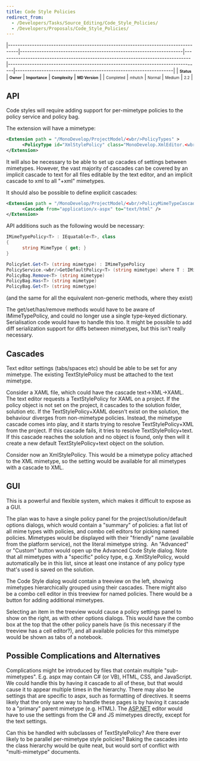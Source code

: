```yaml
---
title: Code Style Policies
redirect_from:
  - /Developers/Tasks/Source_Editing/Code_Style_Policies/
  - /Developers/Proposals/Code_Style_Policies/
---
```


<span> </span>

<span id="_task_a_SourceEditing.CodeStyle"></span><span> </span>

|----------------------------------------------------------------------------------|--------------------------------------------------------------------|--------------------------------------------------------------------------------|--------------------------------------------------------------------------------|------------------------------------------------------------------|
| **<span style="font-size: x-small;">Status</span>**                              | **<span style="font-size: x-small;">Owner</span>**                 | **<span style="font-size: x-small;">Importance</span>**                        | **<span style="font-size: x-small;">Complexity</span>**                        | **<span style="font-size: x-small;">MD Version</span>**          |
| <span class="task-status-Completed" style="font-size: x-small;">Completed</span> | <span class="task-owner" style="font-size: x-small;">mhutch</span> | <span class="task-importance-Normal" style="font-size: x-small;">Normal</span> | <span class="task-complexity-Medium" style="font-size: x-small;">Medium</span> | <span class="task-target" style="font-size: x-small;">2.2</span> |

API
---

Code styles will require adding support for per-mimetype policies to the policy service and policy bag.

The extension will have a mimetype:

``` xml
<Extension path = "/MonoDevelop/ProjectModel/<wbr/>PolicyTypes" >
      <PolicyType id="XmlStylePolicy" class="MonoDevelop.XmlEditor.<wbr/>XmlStylePolicy" mimetype="application/xml" />
</Extension>
```

It will also be necessary to be able to set up cacades of settings between mimetypes. However, the vast majority of cascades can be covered by an implicit cascade to text for all files editable by the text editor, and an implicit cascade to xml to all "+xml" mimetypes.

It should also be possible to define explicit cascades:

``` xml
<Extension path = "/MonoDevelop/ProjectModel/<wbr/>PolicyMimeTypeCascades" >
      <Cascade from="application/x-aspx" to="text/html" />
</Extension>
```

API additions such as the following would be necessary:

``` csharp
IMimeTypePolicy<T> : IEquatable<T>, class
{
      string MimeType { get; }
}

PolicySet.Get<T> (string mimetype) : IMimeTypePolicy
PolicyService.<wbr/>GetDefaultPolicy<T> (string mimetype) where T : IMimeTypePolicy<T>, new ()
PolicyBag.Remove<T> (string mimetype)
PolicyBag.Has<T> (string mimetype)
PolicyBag.Get<T> (string mimetype)
```

(and the same for all the equivalent non-generic methods, where they exist)

The get/set/has/remove methods would have to be aware of IMimeTypePolicy, and could no longer use a single type-keyed dictionary. Serialisation code would have to handle this too. It might be possible to add diff serialization support for diffs between mimetypes, but this isn't really necessary.

Cascades
--------

Text editor settings (tabs/spaces etc) should be able to be set for any mimetype. The existing TextStylePolicy must be attached to the text mimetype.

Consider a XAML file, which could have the cascade text-\>XML-\>XAML. The text editor requests a TextStylePolicy for XAML on a project. If the policy object is not set on the project, it cascades to the solution folder, solution etc. If the TextStylePolicy+XAML doesn't exist on the solution, the behaviour diverges from non-mimetype policies. Instead, the mimetype cascade comes into play, and it starts trying to resolve TextStylePolicy+XML from the project. If this cascade fails, it tries to resolve TextStylePolicy+text. If this cascade reaches the solution and no object is found, only then will it create a new default TextStylePolicy+text object on the solution.

Consider now an XmlStylePolicy. This would be a mimetype policy attached to the XML mimetype, so the setting would be available for all mimetypes with a cascade to XML.

GUI
---

This is a powerful and flexible system, which makes it difficult to expose as a GUI.

The plan was to have a single policy panel for the project/solution/default options dialogs, which would contain a "summary" of policies: a flat list of all mime types with policies, and combo cell editors for picking named policies. Mimetypes would be displayed with their "friendly" name (available from the platform service), not the literal mimetype string.  An "Advanced" or "Custom" button would open up the Advanced Code Style dialog.
 Note that all mimetypes with a "specific" policy type, e.g. XmlStylePolicy, would automatically be in this list, since at least one instance of any policy type that's used is saved on the solution.

The Code Style dialog would contain a treeview on the left, showing mimetypes hierarchically grouped using their cascades. There might also be a combo cell editor in this treeview for named policies. There would be a button for adding additional mimetypes.

Selecting an item in the treeview would cause a policy settings panel to show on the right, as with other options dialogs. This would have the combo box at the top that the other policy panels have (is this necessary if the treeview has a cell editor?), and all available policies for this mimetype would be shown as tabs of a notebook.

Possible Complications and Alternatives
---------------------------------------

Complications might be introduced by files that contain multiple "sub-mimetypes". E.g. aspx may contain C# (or VB), HTML, CSS, and JavaScript. We could handle this by having it cascade to all of these, but that would cause it to appear multiple times in the hierarchy. There may also be settings that are specific to aspx, such as formatting of directives. It seems likely that the only sane way to handle these pages is by having it cascade to a "primary" parent mimetype (e.g. HTML). The [ASP.NET](http://asp.net/ "http://asp.net/") editor would have to use the settings from the C# and JS mimetypes directly, except for the text
 settings.

Can this be handled with subclasses of TextStylePolicy? Are there ever likely to be parallel per-mimetype style policies? Baking the cascades into the class hierarchy would be quite neat, but would sort of conflict with "multi-mimetype" documents.


